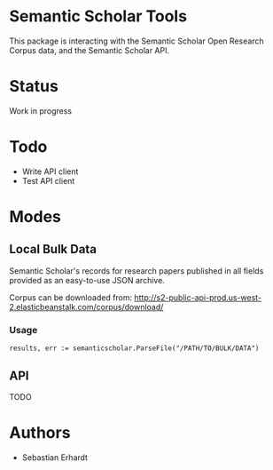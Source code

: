 # Semantic Scholar Tools

This package is interacting with the Semantic Scholar Open Research Corpus data,
and the Semantic Scholar API.

# Status
Work in progress

# Todo
* Write API client
* Test API client

# Modes

## Local Bulk Data
Semantic Scholar's records for research papers published in all fields provided as an easy-to-use JSON archive.

Corpus can be downloaded from:
http://s2-public-api-prod.us-west-2.elasticbeanstalk.com/corpus/download/

### Usage
```
results, err := semanticscholar.ParseFile("/PATH/TO/BULK/DATA")
```


## API
TODO

# Authors
* Sebastian Erhardt

